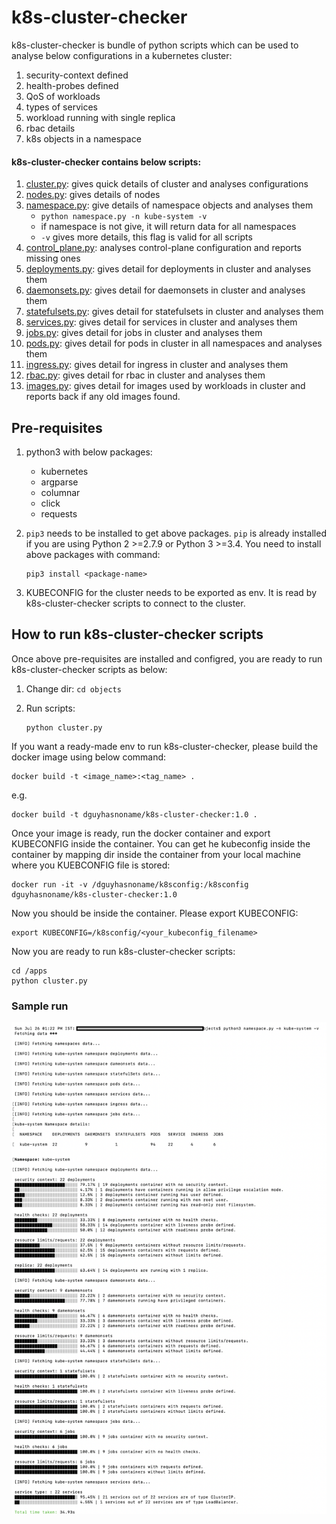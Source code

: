 # k8s-cluster-checker

k8s-cluster-checker is bundle of python scripts which can be used to analyse below configurations in a kubernetes cluster:

1. security-context defined
2. health-probes defined
3. QoS of workloads
4. types of services
5. workload running with single replica
6. rbac details
7. k8s objects in a namespace

#### k8s-cluster-checker contains below scripts:

1. [cluster.py](objects/cluster.py): gives quick details of cluster and analyses configurations
2. [nodes.py](objects/nodes.py): gives details of nodes
3. [namespace.py](objects/namespace.py): give details of namespace objects and analyses them
    - `python namespace.py -n kube-system -v`
    - if namespace is not give, it will return data for all namespaces
    - `-v` gives more details, this flag is valid for all scripts
4. [control_plane.py](objects/control_plane.py): analyses control-plane configuration and reports missing ones
5. [deployments.py](objects/deployments.py): gives detail for deployments in cluster and analyses them
6. [daemonsets.py](objects/daemonsets.py): gives detail for daemonsets in cluster and analyses them
7. [statefulsets.py](objects/statefulsets.py): gives detail for statefulsets in cluster and analyses them
8. [services.py](objects/services.py): gives detail for services in cluster and analyses them
9. [jobs.py](objects/jobs.py): gives detail for jobs in cluster and analyses them
10. [pods.py](objects/pods.py): gives detail for pods in cluster in all namespaces and analyses them
11. [ingress.py](objects/ingress.py): gives detail for ingress in cluster and analyses them
12. [rbac.py](objects/rbac.py): gives detail for rbac in cluster and analyses them
13. [images.py](objects/images.py): gives detail for images used by workloads in cluster and reports back if any old images found.

## Pre-requisites

1. python3 with below packages:
    - kubernetes
    - argparse
    - columnar
    - click
    - requests
2. `pip3` needs to be installed to get above packages. `pip` is already installed if you are using Python 2 >=2.7.9 or Python 3 >=3.4. You need to install above packages with command: 

    ```
    pip3 install <package-name>
    ```

3. KUBECONFIG for the cluster needs to be exported as env. It is read by k8s-cluster-checker scripts to connect to the cluster.

## How to run k8s-cluster-checker scripts

Once above pre-requisites are installed and configred, you are ready to run k8s-cluster-checker scripts as below:

1. Change dir: `cd objects`
2. Run scripts:

    ```
    python cluster.py
    ```

If you want a ready-made env to run k8s-cluster-checker, please build the docker image using below command:

    docker build -t <image_name>:<tag_name> .

e.g.

    
    docker build -t dguyhasnoname/k8s-cluster-checker:1.0 .
    
Once your image is ready, run the docker container and export KUBECONFIG inside the container. You can get he kubeconfig inside the container by mapping dir inside the container from your local machine where you KUEBCONFIG file is stored:

    
    docker run -it -v /dguyhasnoname/k8sconfig:/k8sconfig dguyhasnoname/k8s-cluster-checker:1.0
    

Now you should be inside the container. Please export KUBECONFIG:

    
    export KUBECONFIG=/k8sconfig/<your_kubeconfig_filename>
    

Now you are ready to run k8s-cluster-checker scripts:

    
    cd /apps
    python cluster.py

### Sample run

![sample_run](/docs/imgs/sample_run.png)









